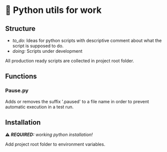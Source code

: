# :construction: Python utils for work

  ## Structure
  + _to\_do:_ Ideas for python scripts with descriptive comment about what the script is supposed to do.
  + _doing:_ Scripts under development
    
  All production ready scripts are collected in project root folder.

  ## Functions

  ### **Pause.py**
   Adds or removes the suffix '.paused' to a file name in order to prevent automatic execution in a test run.

  ## Installation
   :warning: _**REQUIRED:** working python installation!_

   Add project root folder to environment variables.
